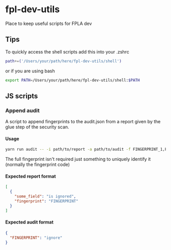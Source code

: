 # fpl-dev-utils

Place to keep useful scripts for FPLA dev

## Tips

To quickly access the shell scripts add this into your .zshrc

```bash
path+=('/Users/your/path/here/fpl-dev-utils/shell')
```

or if you are using bash

```bash
export PATH=/Users/your/path/here/fpl-dev-utils/shell:$PATH
```

## JS scripts

### Append audit

A script to append fingerprints to the audit.json from a report given by the glue step of the security scan.

#### Usage

```bash
yarn run audit -- -i path/to/report -a path/to/audit -f FINGERPRINT_1,FINGERPRINT_2... [-f FINGERPRINT_3]
```

The full fingerprint isn't required just something to uniquely identify it (normally the fingerprint code)

#### Expected report format
```json
[
  {
    "some_field": "is ignored",
    "fingerprint": "FINGERPRINT"
  }
]
```

#### Expected audit format
```json
{
  "FINGERPRINT": "ignore"
}
```
